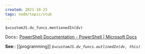 ```yaml
---
created: 2021-10-23
tags: node/topic/stub
---
```

`$=customJS.dv_funcs.mentionedIn(dv)`

Docs:: [PowerShell Documentation - PowerShell | Microsoft Docs](https://docs.microsoft.com/en-us/powershell/)

**See**:: [[programming]]
*`$=customJS.dv_funcs.outlinedIn(dv, this)`*